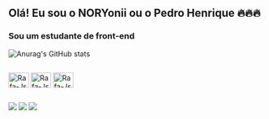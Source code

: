 ## Olá! Eu sou o NORYonii ou o Pedro Henrique 🔥🔥🔥

### Sou um estudante de front-end


![Anurag's GitHub stats](https://github-readme-stats.vercel.app/api?username=NORYon&show_icons=true&theme=merko)


##
<div style="display: inline_block">
 <img align="center" alt="Rafa-Js" height="30" width="40"  src="https://cdn.jsdelivr.net/gh/devicons/devicon/icons/css3/css3-original-wordmark.svg"/>
 <img align="center" alt="Rafa-Js" height="30" width="40" src="https://cdn.jsdelivr.net/gh/devicons/devicon/icons/html5/html5-original-wordmark.svg" />
 <img align="center" alt="Rafa-Js" height="30" width="40" src="https://cdn.jsdelivr.net/gh/devicons/devicon/icons/javascript/javascript-original.svg" />
</div>

##
<div> 
  <a href="https://instagram.com/pedroh.p.f.p" target="_blank"><img src="https://img.shields.io/badge/-Instagram-%23E4405F?style=for-the-badge&logo=instagram&logoColor=white" target="_blank"></a>
 <a href="https://www.linkedin.com/in/pedro-henrique-peixoto-fernandes-pereira-91bbb326b/" target="_blank"><img src="https://img.shields.io/badge/-LinkedIn-%230077B5?style=for-the-badge&logo=linkedin&logoColor=white" target="_blank"></a> 
  <a href="https://codepen.io/NORYonii" target="_blank"><img src=https://img.shields.io/badge/Codepen-000000?style=for-the-badge&logo=codepen&logoColor=white target="_blank"></a> 
  </div>
 
